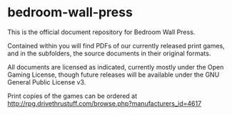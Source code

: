 bedroom-wall-press
==================

This is the official document repository for Bedroom Wall Press.

Contained within you will find PDFs of our currently released print games, and in the subfolders, the source documents in their original formats. 

All documents are licensed as indicated, currently mostly under the Open Gaming License, though future releases will be available under the GNU General Public License v3.

Print copies of the games can be ordered at http://rpg.drivethrustuff.com/browse.php?manufacturers_id=4617
